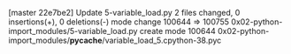 [master 22e7be2] Update 5-variable_load.py
 2 files changed, 0 insertions(+), 0 deletions(-)
 mode change 100644 => 100755 0x02-python-import_modules/5-variable_load.py
 create mode 100644 0x02-python-import_modules/__pycache__/variable_load_5.cpython-38.pyc
